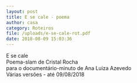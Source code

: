 ```yaml
---
layout: post
title: E se cale - poema
author: casa
category: Roteiros
file: /uploads/e-se-cale-rot.pdf
date: 2018-08-09 15:03:36
---
```

E se cale\
Poema-slam de Cristal Rocha\
para o documentário-minuto de Ana Luiza Azevedo\
Várias versões - até 09/08/2018